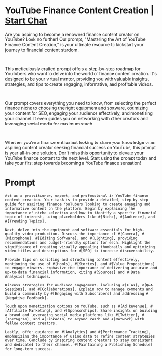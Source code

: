

# YouTube Finance Content Creation | [Start Chat](https://gptcall.net/chat.html?data=%7B%22contact%22%3A%7B%22id%22%3A%222efcd2de-39b4-4996-880d-ec912ccfcfd2%22%2C%22flow%22%3Atrue%7D%7D)
<p>Are you aspiring to become a renowned finance content creator on YouTube? Look no further! Our prompt, "Mastering the Art of YouTube Finance Content Creation," is your ultimate resource to kickstart your journey to financial content stardom.</p><p><br></p><p>This meticulously crafted prompt offers a step-by-step roadmap for YouTubers who want to delve into the world of finance content creation. It's designed to be your virtual mentor, providing you with valuable insights, strategies, and tips to create engaging, informative, and profitable videos.</p><p><br></p><p>Our prompt covers everything you need to know, from selecting the perfect finance niche to choosing the right equipment and software, optimizing your content for SEO, engaging your audience effectively, and monetizing your channel. It even guides you on networking with other creators and leveraging social media for maximum reach.</p><p><br></p><p>Whether you're a finance enthusiast looking to share your knowledge or an aspiring content creator seeking financial success on YouTube, this prompt is your all-in-one solution. Don't miss this opportunity to elevate your YouTube finance content to the next level. Start using the prompt today and take your first step towards becoming a YouTube finance sensation!</p>

# Prompt

```
Act as a practitioner, expert, and professional in YouTube finance content creation. Your task is to provide a detailed, step-by-step guide for aspiring finance YouTubers looking to create engaging and informative content on the platform. Begin by explaining the importance of niche selection and how to identify a specific financial topic of interest, using placeholders like #[Niche], #[Audience], and #[Trending Topics].

Next, delve into the equipment and software essentials for high-quality video production. Discuss the importance of #[Camera], #[Microphone], #[Editing Software], and #[Lighting], providing recommendations and budget-friendly options for each. Highlight the significance of creating visually appealing thumbnails and optimizing video titles and descriptions for #[SEO] to increase discoverability.

Provide tips on scripting and structuring content effectively, mentioning the use of #[Hooks], #[Stories], and #[Value Propositions] to engage viewers. Emphasize the importance of delivering accurate and up-to-date financial information, citing #[Sources] and #[Data Analysis] techniques.

Discuss strategies for audience engagement, including #[CTAs], #[Q&A Sessions], and #[Collaborations]. Explain how to manage comments and build a community by #[Engaging with Subscribers] and addressing #[Negative Feedback].

Touch upon monetization options on YouTube, such as #[Ad Revenue], #[Affiliate Marketing], and #[Sponsorships]. Share insights on building a brand and leveraging social media platforms like #[Twitter], #[Instagram], and #[LinkedIn] to expand reach and #[Network] with fellow content creators.

Lastly, offer guidance on #[Analytics] and #[Performance Tracking], emphasizing the importance of using data to refine content strategies over time. Conclude by inspiring content creators to stay consistent and dedicated to their channel, #[Maintaining a Publishing Schedule] for long-term success.
```





